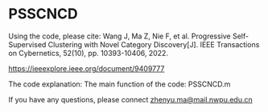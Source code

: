 # PSSCNCD

Using the code, please cite:
Wang J, Ma Z, Nie F, et al. Progressive Self-Supervised Clustering with Novel Category Discovery[J]. IEEE Transactions on Cybernetics, 52(10), pp. 10393-10406, 2022.

https://ieeexplore.ieee.org/document/9409777

The code explanation: 
The main function of the code: PSSCNCD.m

If you have any questions, please connect zhenyu.ma@mail.nwpu.edu.cn
